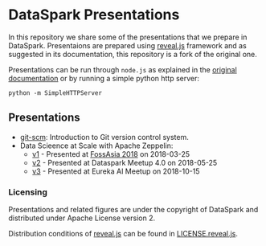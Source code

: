 # DataSpark Presentations 
In this repository we share some of the presentations that we prepare in DataSpark. Presentaions are prepared using
[reveal.js](http://lab.hakim.se/reveal-js/) framework and as suggested in its documentation, this repository is a
fork of the original one.

Presentations can be run through `node.js` as explained in the [original documentation](README.orig.md) or by
running a simple python http server:

    python -m SimpleHTTPServer

## Presentations

- [git-scm](git-scm.html): Introduction to Git version control system.
- Data Scieence at Scale with Apache Zeppelin:
  - [v1](zeppelin.html) - Presented at [FossAsia 2018](https://2018.fossasia.org/) on 2018-03-25
  - [v2](zeppelin.ds.html) - Presented at Dataspark Meetup 4.0 on 2018-05-25
  - [v3](zeppelin.eu.html) - Presented at Eureka AI Meetup on 2018-10-15

### Licensing
Presentations and related figures are under the copyright of DataSpark and distributed under Apache License version 2.

Distribution conditions of [reveal.js](http://lab.hakim.se/reveal-js/) can be found in [LICENSE.reveal.js](LICENSE.reveal.js).
